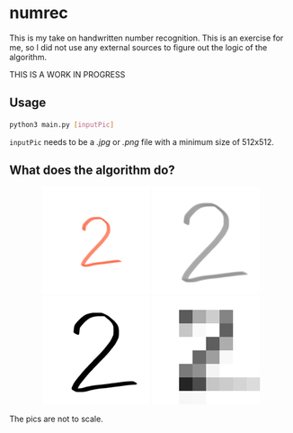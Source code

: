 # numrec
This is my take on handwritten number recognition. This is an exercise for me, so I did not use any external sources to figure out the logic of the algorithm.

THIS IS A WORK IN PROGRESS


## Usage

```bash
python3 main.py [inputPic]
```

`inputPic` needs to be a *.jpg* or *.png* file with a minimum size of 512x512.

## What does the algorithm do?

<div style="text-align:center;">
    <img src="example/original.png" width="192" height="192">
    <img src="example/cropped&grayscaled.png" width="192" height="192">
    <img src="example/colormaximized.png" width="192" height="192">
    <img src="example/cellsmerged_upscaled.png" width="192" height="192 style="image-rendering: pixelated;"">
</div>

The pics are not to scale.
